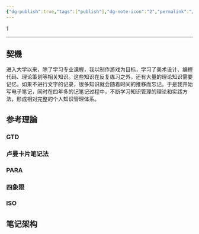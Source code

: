 ```yaml
---
{"dg-publish":true,"tags":["publish"],"dg-note-icon":"2","permalink":"/900.Publish/C-研究/個人ナレッジマネジメント/","dgPassFrontmatter":true,"noteIcon":"2"}
---
```


1

---
## 契機
进入大学以来，除了学习专业课程，我以制作游戏为目标，学习了美术设计、编程代码、理论策划等相关知识。这些知识在反复练习之外，还有大量的理论知识需要记忆。如果不进行文字的记录，很多知识就会随着时间的推移而忘记。于是我开始写电子笔记，同时在四年多的记笔记过程中，不断学习知识管理的理论和实践方法，形成相对完整的个人知识管理体系。

## 参考理論
### GTD
### 卢曼卡片笔记法
### PARA
### 四象限
### ISO

## 笔记架构
